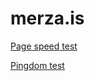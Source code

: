 # merza.is

[Page speed test](https://developers.google.com/speed/pagespeed/insights/?url=https%3A%2F%2Fwww.merza.is%2F&tab=desktop)

[Pingdom test](https://tools.pingdom.com/#5cddfc9ae5800000)
